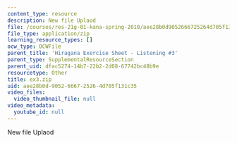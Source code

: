 ```yaml
---
content_type: resource
description: New file Uplaod
file: /courses/res-21g-01-kana-spring-2010/aee28b0d9052666725264d705f131c35_ex3.zip
file_type: application/zip
learning_resource_types: []
ocw_type: OCWFile
parent_title: 'Hiragana Exercise Sheet - Listening #3'
parent_type: SupplementalResourceSection
parent_uid: dfac5274-14b7-22b2-2d08-67742bc48b9e
resourcetype: Other
title: ex3.zip
uid: aee28b0d-9052-6667-2526-4d705f131c35
video_files:
  video_thumbnail_file: null
video_metadata:
  youtube_id: null
---
```

New file Uplaod


